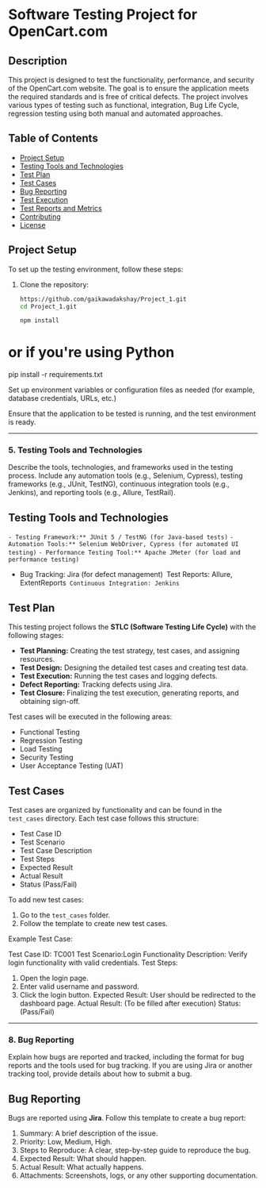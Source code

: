 # Software Testing Project for OpenCart.com

## Description

This project is designed to test the functionality, performance, and security of the OpenCart.com website. The goal is to ensure the application meets the required standards and is free of critical defects. The project involves various types of testing such as functional, integration, Bug Life Cycle, regression testing using both manual and automated approaches.


## Table of Contents
- [Project Setup](#project-setup)
- [Testing Tools and Technologies](#testing-tools-and-technologies)
- [Test Plan](#test-plan)
- [Test Cases](#test-cases)
- [Bug Reporting](#bug-reporting)
- [Test Execution](#test-execution)
- [Test Reports and Metrics](#test-reports-and-metrics)
- [Contributing](#contributing)
- [License](#license)


## Project Setup

To set up the testing environment, follow these steps:

1. Clone the repository:
   ```bash
   https://github.com/gaikawadakshay/Project_1.git
   cd Project_1.git

   npm install
# or if you're using Python
pip install -r requirements.txt

Set up environment variables or configuration files as needed (for example, database credentials, URLs, etc.)

Ensure that the application to be tested is running, and the test environment is ready.


---

### 5. **Testing Tools and Technologies**

Describe the tools, technologies, and frameworks used in the testing process. Include any automation tools (e.g., Selenium, Cypress), testing frameworks (e.g., JUnit, TestNG), continuous integration tools (e.g., Jenkins), and reporting tools (e.g., Allure, TestRail).


## Testing Tools and Technologies

```- Testing Framework:** JUnit 5 / TestNG (for Java-based tests)```
```- Automation Tools:** Selenium WebDriver, Cypress (for automated UI testing)```
```- Performance Testing Tool:** Apache JMeter (for load and performance testing)```
- Bug Tracking: Jira (for defect management)```
```Test Reports: Allure, ExtentReports```
Continuous Integration: Jenkins```

## Test Plan

This testing project follows the **STLC (Software Testing Life Cycle)** with the following stages:

- **Test Planning:** Creating the test strategy, test cases, and assigning resources.
- **Test Design:** Designing the detailed test cases and creating test data.
- **Test Execution:** Running the test cases and logging defects.
- **Defect Reporting:** Tracking defects using Jira.
- **Test Closure:** Finalizing the test execution, generating reports, and obtaining sign-off.

Test cases will be executed in the following areas:
- Functional Testing
- Regression Testing
- Load Testing
- Security Testing
- User Acceptance Testing (UAT)

## Test Cases

Test cases are organized by functionality and can be found in the `test_cases` directory. Each test case follows this structure:

- Test Case ID
- Test Scenario
- Test Case Description
- Test Steps
- Expected Result
- Actual Result
- Status (Pass/Fail)

To add new test cases:
1. Go to the `test_cases` folder.
2. Follow the template to create new test cases.

Example Test Case:

Test Case ID: TC001
Test Scenario:Login Functionality
Description: Verify login functionality with valid credentials.
Test Steps:
1. Open the login page.
2. Enter valid username and password.
3. Click the login button.
Expected Result: User should be redirected to the dashboard page.
Actual Result: (To be filled after execution)
Status: (Pass/Fail)



---

### 8. Bug Reporting

Explain how bugs are reported and tracked, including the format for bug reports and the tools used for bug tracking. If you are using Jira or another tracking tool, provide details about how to submit a bug.

## Bug Reporting

Bugs are reported using **Jira**. Follow this template to create a bug report:

1. Summary: A brief description of the issue.
2. Priority: Low, Medium, High.
3. Steps to Reproduce: A clear, step-by-step guide to reproduce the bug.
4. Expected Result: What should happen.
5. Actual Result: What actually happens.
6. Attachments: Screenshots, logs, or any other supporting documentation.







